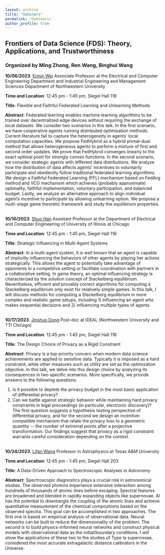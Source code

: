 ```yaml
---
layout: archive
title: "Seminars"
permalink: /Seminars/
author_profile: true
---
```


## Frontiers of Data Science (FDS): Theory, Applications, and Trustworthiness
### Organized by Ming Zhong, Ren Wang, Binghui Wang

**10/06/2023**: [Ermin Wei](http://users.eecs.northwestern.edu/~erminwei/) Associate Professor at the Electrical and Computer Engineering Department and Industrial Engineering and Management Sciences Department of Northwestern University

**Time and Location**: 12:45 pm - 1:45 pm, Siegel Hall 118

**Title**: Flexible and Faithful Federated Learning and Unlearning Methods

**Abstract**: Federated learning enables machine learning algorithms to be trained over decentralized edge devices without requiring the exchange of local datasets. We consider two scenarios in this talk. In the first scenario, we have cooperative agents running distributed optimization methods. Current literature fail to capture the heterogeneity in agents’ local computation capacities. We propose FedHybrid as a hybrid primal-dual method that allows heterogeneous agents to perform a mixture of first and second order updates.  We prove that FedHybrid converges linearly to the exact optimal point for strongly convex functions. In the second scenario, we consider strategic agents with different data distributions. We analyze how the distribution of data affects agents' incentives to voluntarily participate and obediently follow traditional federated learning algorithms. We design a Faithful Federated Learning (FFL) mechanism based on FedAvg method and VCG mechanism which achieves (probably approximate) optimality, faithful implementation, voluntary participation, and balanced budget. Lastly, we analyze an alternative approach to align individual agent’s incentive to participate by allowing unlearning option. We propose a multi-stage game theoretic framework and study the equilibrium properties.
<br/><br/>

**10/10/2023**: [Shuo Han](https://hanshuo.people.uic.edu/site/) Assistant Professor at the Department of Electrical and Computer Engineering of University of Illinois at Chicago

**Time and Location**: 12:45 pm - 1:45 pm, Siegel Hall 118

**Title**: Strategic Influencing in Multi-Agent Systems

**Abstract**: In a multi-agent system, it is well known that an agent is capable of implicitly influencing the behaviors of other agents by playing her actions strategically. This allows the agent to potentially take advantage of opponents in a competitive setting or facilitate coordination with partners in a collaborative setting. In game theory, an optimal influencing strategy is characterized by the solution concept of Stackelberg equilibrium. Nevertheless, efficient and provably correct algorithms for computing a Stackelberg equilibrium only exist for relatively simple games. In this talk, I will discuss methods for computing a Stackelberg equilibrium in more complex and realistic game setups, including 1) influencing an agent who makes sequential decisions and 2) influencing multiple types of agents.
<br/><br/>

**10/17/2023**: [Jinshuo Dong](https://www2.math.upenn.edu/~jinshuo/) Post-doc at IDEAL (Northwestern University and TTI Chicago)

**Time and Location**: 12:45 pm - 1:45 pm, Siegel Hall 118

**Title**: The Design Choice of Privacy as a Rigid Constraint

**Abstract**: Privacy is a top-priority concern when modern data science achievements are applied to sensitive data. Typically it is imposed as a hard constraint, while other measures such as utility are set as the optimization objective. In this talk, we delve into this design choice by analyzing its consequences in two specific scenarios. More specifically, we provide answers to the following questions:
1. Is it possible to deplete the privacy budget in the most basic application of differential privacy?
2. Can we battle against strategic behavior while maintaining hard privacy constraints in legal proceedings (in particular, electronic discovery)?
The first question suggests a hypothesis testing perspective of differential privacy, and for the second we design an incentive-compatible mechanism that relate the privacy loss to a geometric quantity -- the number of extremal points after a projective transformation. Our findings suggest that privacy as a rigid constraint warrants careful consideration depending on the context.
<br/><br/>

**10/24/2023**: [Lifan Wang](https://physics.tamu.edu/directory/lifan/) Professor in Astrophysics at Texas A&M University


**Time and Location**: 12:45 pm - 1:45 pm, Siegel Hall 203

**Title**: A Data-Driven Approach to Spectroscopic Analyses in Astronomy

**Abstract**: Spectroscopic diagnostics plays a crucial role in astronomical studies. The observed photons experience extensive interaction among hundreds of thousands of atomic lines before escaping. Spectral features are broadened and blended in rapidly expanding objects like supernovae. AI has the potential to disentangle the coupling of the atomic lines and achieve quantitative measurement of the chemical compositions based on the observed spectra. This goal can be accomplished in two approaches. The first one is based on empirical analysis of observational data. Neural networks can be built to reduce the dimensionality of the problem. The second is to build physics-informed neural networks and construct physical models with observational data as the initial/boundary conditions. I will show the applications of these two to the studies of Type Ia supernovae, considered the most accurate extragalactic distance calibrators in the Universe.
<br/><br/>
